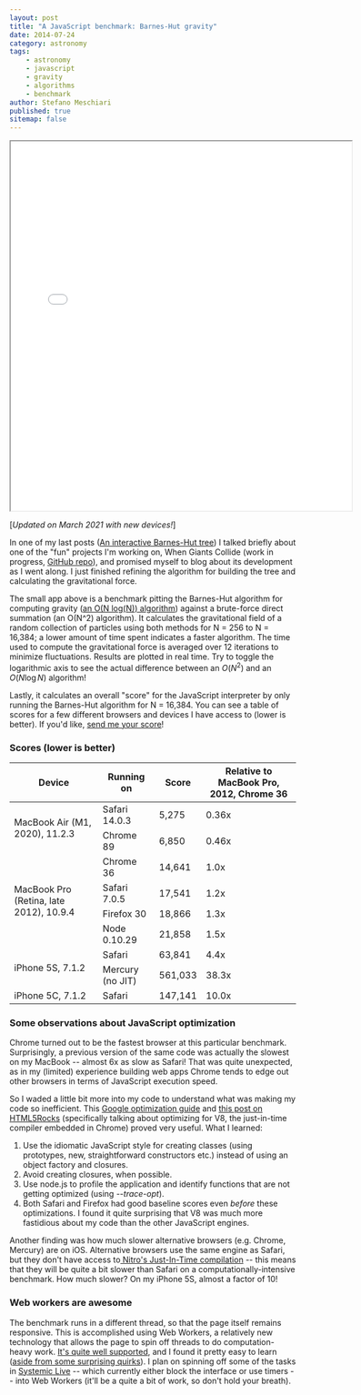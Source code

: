 ```yaml
---
layout: post
title: "A JavaScript benchmark: Barnes-Hut gravity"
date: 2014-07-24
category: astronomy
tags:
    - astronomy
    - javascript
    - gravity
    - algorithms
    - benchmark
author: Stefano Meschiari
published: true
sitemap: false
---
```

<iframe src="/public/wgc/test_gravity.html?v=0" width="600" height="650"></iframe>

[<em>Updated on March 2021 with new devices!</em>]

In one of my last posts (<a href="{% post_url 2014-07-16-barnes-hut %}">An interactive Barnes-Hut tree</a>) I talked briefly about one of the "fun" projects I'm working on, When Giants Collide (work in progress, <a href="https://github.com/stefano-meschiari/WhenGiantsCollide">GitHub repo</a>), and promised myself to blog about its development as I went along. I just finished refining the algorithm for building the tree and calculating the gravitational force.

<!--more-->

The small app above is a benchmark pitting the Barnes-Hut algorithm for computing gravity (<a href="http://en.wikipedia.org/wiki/Barnes–Hut_simulation" target="_blank">an O(N log(N)) algorithm</a>) against a brute-force direct summation (an O(N^2) algorithm). It calculates the gravitational field of a random collection of particles using both methods for N = 256 to N = 16,384; a lower amount of time spent indicates a faster algorithm. The time used to compute the gravitational force is averaged over 12 iterations to minimize fluctuations. Results are plotted in real time. Try to toggle the logarithmic axis to see the actual difference between an $O(N^2)$ and an $O(N \log N)$ algorithm!

Lastly, it calculates an overall "score" for the JavaScript interpreter by only running the Barnes-Hut algorithm for N = 16,384. You can see a table of scores for a few different browsers and devices I have access to (lower is better). If you'd like, <a href="mailto:stefano.meschiari@gmail.com">send me your score</a>!

<h3>Scores (lower is better)</h3>

<table class="ui celled table structured">
  <thead>
    <tr><th>Device</th><th>Running on</th><th>Score</th><th>Relative to MacBook Pro, 2012, Chrome 36</th></tr>
  </thead>
  <tbody>
    <tr>
      <td rowspan="2">MacBook Air (M1, 2020), 11.2.3</td>
      <td>Safari 14.0.3</td>
      <td>5,275</td>
      <td>0.36x</td>
    </tr>
    <tr>
      <td>Chrome 89</td>
      <td>6,850</td>
      <td>0.46x</td>
    </tr>
    <tr>
      <td rowspan="4">MacBook Pro (Retina, late 2012), 10.9.4</td>
      <td>Chrome 36</td>
      <td>14,641</td>
      <td>1.0x</td>
    </tr>
    <tr>
      <td>Safari 7.0.5</td>
      <td>17,541</td>
      <td>1.2x</td>
    </tr>
    <tr>
      <td>Firefox 30</td>
      <td>18,866</td>
      <td>1.3x</td>
    </tr>
    <tr>
      <td>Node 0.10.29</td>
      <td>21,858</td>
      <td>1.5x</td>
    </tr>
    <tr>
      <td rowspan="2">iPhone 5S, 7.1.2</td>
      <td>Safari</td>
      <td>63,841</td>
      <td>4.4x</td>
    </tr>
    <tr>
      <td>Mercury (no JIT)</td>
      <td>561,033</td>
      <td>38.3x</td>
    </tr>
    <tr>
      <td>iPhone 5C, 7.1.2</td>
      <td>Safari</td>
      <td>147,141</td>
      <td>10.0x</td>
    </tr>
  </tbody>
</table>

<h3>Some observations about JavaScript optimization</h3>
Chrome turned out to be the fastest browser at this particular benchmark. Surprisingly, a previous version of the same code was actually the  slowest on my MacBook -- almost 6x as slow as Safari! That was quite unexpected, as in my (limited) experience building web apps Chrome tends to edge out other browsers in terms of JavaScript execution speed.

So I waded a little bit more into my code to understand what was making my code so inefficient. This <a href="https://developers.google.com/speed/articles/optimizing-javascript" target="_blank">Google optimization guide</a> and <a href="http://www.html5rocks.com/en/tutorials/speed/v8/" target="_blank">this post on HTML5Rocks</a> (specifically talking about optimizing for V8, the just-in-time compiler embedded in Chrome) proved very useful. What I learned:
<ol>
 	<li>Use the idiomatic JavaScript style for creating classes (using prototypes, new, straightforward constructors etc.) instead of using an object factory and closures.</li>
 	<li>Avoid creating closures, when possible.</li>
 	<li>Use node.js to profile the application and identify functions that are not getting optimized (using <em>--trace-opt</em>).</li>
 	<li>Both Safari and Firefox had good baseline scores even <i>before</i> these optimizations. I found it quite surprising that V8 was much more fastidious about my code than the other JavaScript engines.</li>
</ol>
Another finding was how much slower alternative browsers (e.g. Chrome, Mercury) are on iOS. Alternative browsers use the same engine as Safari, but they don't have access to<a href="http://daringfireball.net/2011/03/nitro_ios_43" target="_blank"> Nitro's Just-In-Time compilation</a> -- this means that they will be quite a bit slower than Safari on a computationally-intensive benchmark. How much slower? On my iPhone 5S, almost a factor of 10!

<h3>Web workers are awesome</h3>
The benchmark runs in a different thread, so that the page itself remains responsive. This is accomplished using Web Workers, a relatively new technology that allows the page to spin off threads to do computation-heavy work. <a href="http://caniuse.com/webworkers" target="_blank">It's quite well supported</a>, and I found it pretty easy to learn (<a href="http://stackoverflow.com/questions/21408510/chrome-cant-load-web-worker" target="_blank">aside from some surprising quirks</a>). I plan on spinning off some of the tasks in <a title="Systemic Live" href="http://www.stefanom.org/systemic-live/">Systemic Live</a> -- which currently either block the interface or use timers -- into Web Workers (it'll be a quite a bit of work, so don't hold your breath).